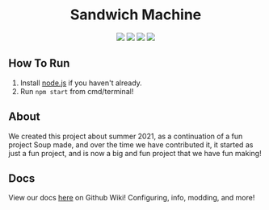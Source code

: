 <p align="center">
 <h1 align="center">Sandwich Machine</h1>
</p>
  <p align="center">
    <img src="https://img.shields.io/github/repo-size/sandwich-machine/sandwich-machine?style=for-the-badge"/>
    <img src="https://img.shields.io/github/languages/top/sandwich-machine/sandwich-machine?style=for-the-badge"/>
    <img src="https://img.shields.io/github/commit-activity/w/sandwich-machine/sandwich-machine?style=for-the-badge"/>
    <img src="https://img.shields.io/discord/1004210364092780554?label=Discord&style=for-the-badge"/>
</p>

## How To Run
1. Install [node.js](https://nodejs.org/) if you haven't already.
2. Run `npm start` from cmd/terminal!

## About
We created this project about summer 2021, as a continuation of a fun project Soup made, and over the time we have contributed it, it started as just a fun project, and is now a big and fun project that we have fun making!

## Docs
View our docs [here](https://github.com/sandwich-machine/sandwich-machine/wiki) on Github Wiki! Configuring, info, modding, and more!

